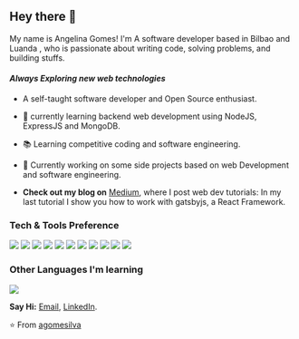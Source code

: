 

## Hey there 👋
My name is Angelina Gomes! I'm A software developer based in Bilbao and Luanda , who is passionate about writing code, solving problems, and building stuffs.

#### *Always Exploring new web technologies*
- A self-taught software developer and Open Source enthusiast.
- 🌱 currently learning  backend web development using NodeJS, ExpressJS and MongoDB. 
- 📚 Learning competitive coding and software engineering.
- 🔭 Currently working on some side projects based on web Development and software engineering.

- **Check out my blog on** [Medium](https://medium.com/@agomesilva), where I post web dev tutorials: In my last tutorial I show you how to work with gatsbyjs, a React Framework.  

### Tech & Tools Preference

<img src = "https://img.shields.io/badge/-HTML5-E34F26?style=flat&logo=html5&logoColor=white"> <img src = "https://img.shields.io/badge/-CSS3-1572B6?style=flat&logo=css3&logoColor=white">
<img src="https://img.shields.io/badge/-JavaScript-eed718?style=flat&logo=javascript&logoColor=ffffff">
<img src="https://img.shields.io/badge/-React-000000?style=flat&logo=react&logoColor=00c8ff">
<img src="https://img.shields.io/badge/-MongoDB-4DB33D?style=flat&logo=mongodb&logoColor=FFFFFF">
<img src="https://img.shields.io/badge/-GraphQL-e535ab?style=flat&logo=graphql&logoColor=FFFFFF">
<img src="https://img.shields.io/badge/-Express.js-787878?style=flat">
<img src="https://img.shields.io/badge/-Node.js-3C873A?style=flat&logo=Node.js&logoColor=white">
<img src="http://img.shields.io/badge/-Git-F1502F?style=flat&logo=git&logoColor=FFFFFF">
<img src="http://img.shields.io/badge/-Github-000000?style=flat&logo=github&logoColor=FFFFFF">
<img src="http://img.shields.io/badge/-VS%20Code-007ACC?style=flat&logo=visual%20studio%20code&logoColor=white">


### Other Languages I'm learning
<img src="https://img.shields.io/badge/-Python-black?style=flat&logo=python&logoColor=white"> 


**Say Hi:** [Email](angelinagomes.fr@gmail.com), [LinkedIn](https://www.linkedin.com/in/angelina-gomes-62112b152/).

⭐️ From [agomesilva](https://github.com/agomesilva)
